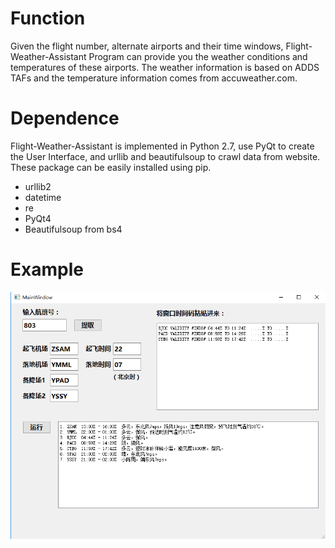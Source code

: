# Function
Given the flight number, alternate airports and their time windows, Flight-Weather-Assistant Program can provide you the weather conditions and temperatures of these airports. The weather information is based on ADDS TAFs and the temperature information comes from accuweather.com.
# Dependence
Flight-Weather-Assistant is implemented in Python 2.7, use PyQt to create the User Interface, and urllib and beautifulsoup to crawl data from website. These package can be easily installed using pip.
- urllib2
- datetime
- re
- PyQt4
- Beautifulsoup from bs4
# Example
![example pic](https://github.com/jiangguix/FIight-Weather-Assistant/blob/master/Screenshots/example.png)
